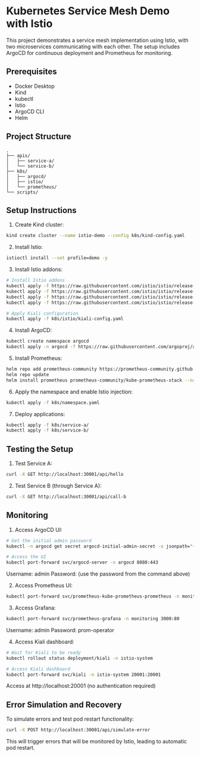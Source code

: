 # Kubernetes Service Mesh Demo with Istio

This project demonstrates a service mesh implementation using Istio, with two microservices communicating with each other. The setup includes ArgoCD for continuous deployment and Prometheus for monitoring.

## Prerequisites

- Docker Desktop
- Kind
- kubectl
- Istio
- ArgoCD CLI
- Helm

## Project Structure

```
.
├── apis/
│   ├── service-a/
│   └── service-b/
├── k8s/
│   ├── argocd/
│   ├── istio/
│   └── prometheus/
└── scripts/
```

## Setup Instructions

1. Create Kind cluster:

```bash
kind create cluster --name istio-demo --config k8s/kind-config.yaml
```

2. Install Istio:

```bash
istioctl install --set profile=demo -y
```

3. Install Istio addons:

```bash
# Install Istio addons
kubectl apply -f https://raw.githubusercontent.com/istio/istio/release-1.20/samples/addons/prometheus.yaml
kubectl apply -f https://raw.githubusercontent.com/istio/istio/release-1.20/samples/addons/grafana.yaml
kubectl apply -f https://raw.githubusercontent.com/istio/istio/release-1.20/samples/addons/jaeger.yaml
kubectl apply -f https://raw.githubusercontent.com/istio/istio/release-1.20/samples/addons/kiali.yaml

# Apply Kiali configuration
kubectl apply -f k8s/istio/kiali-config.yaml
```

4. Install ArgoCD:

```bash
kubectl create namespace argocd
kubectl apply -n argocd -f https://raw.githubusercontent.com/argoproj/argo-cd/stable/manifests/install.yaml
```

5. Install Prometheus:

```bash
helm repo add prometheus-community https://prometheus-community.github.io/helm-charts
helm repo update
helm install prometheus prometheus-community/kube-prometheus-stack --namespace monitoring --create-namespace
```

6. Apply the namespace and enable Istio injection:

```bash
kubectl apply -f k8s/namespace.yaml
```

7. Deploy applications:

```bash 
kubectl apply -f k8s/service-a/
kubectl apply -f k8s/service-b/
```

## Testing the Setup

1. Test Service A:
```bash
curl -X GET http://localhost:30001/api/hello
```

2. Test Service B (through Service A):
```bash
curl -X GET http://localhost:30001/api/call-b
```

## Monitoring

1. Access ArgoCD UI:
```bash
# Get the initial admin password
kubectl -n argocd get secret argocd-initial-admin-secret -o jsonpath="{.data.password}" | base64 -d

# Access the UI
kubectl port-forward svc/argocd-server -n argocd 8080:443
```
Username: admin
Password: (use the password from the command above)

2. Access Prometheus UI:
```bash
kubectl port-forward svc/prometheus-kube-prometheus-prometheus -n monitoring 9090:9090
```

3. Access Grafana:
```bash
kubectl port-forward svc/prometheus-grafana -n monitoring 3000:80
```
Username: admin
Password: prom-operator

4. Access Kiali dashboard:
```bash
# Wait for Kiali to be ready
kubectl rollout status deployment/kiali -n istio-system

# Access Kiali dashboard
kubectl port-forward svc/kiali -n istio-system 20001:20001
```
Access at http://localhost:20001 (no authentication required)

## Error Simulation and Recovery

To simulate errors and test pod restart functionality:
```bash
curl -X POST http://localhost:30001/api/simulate-error
```

This will trigger errors that will be monitored by Istio, leading to automatic pod restart. 